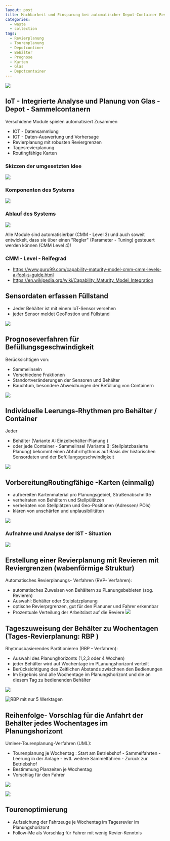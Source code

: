 ```yaml
---
layout: post
title: Machbarkeit und Einsparung bei automatischer Depot-Container Revier- und Tourenplanung
categories:
  - waste
  - collection
tags:
  - Revierplanung
  - Tourenplanung
  - Depotcontiner
  - Behälter
  - Prognose
  - Karten
  - Glas
  - Depotcontainer
---
```



![](../pics/2023-11-30-einsparung-depotcontainer-tourenplanung_image_1.png)
## IoT - Integrierte Analyse und Planung von Glas - Depot - Sammelcontanern 
Verschidene Module spielen automatisiert Zusammen 

- IOT - Datensammlung 
- IOT - Daten-Auswertung und Vorhersage 
- Revierplanung mit robusten Reviergrenzen 
- Tagesrevierplanung 
- Routingfähige Karten 

### Skizzen der umgesetzten Idee

![](../pics/2023-11-30-einsparung-depotcontainer-tourenplanung_image_2.png)

### Komponenten des Systems 

![](../pics/2023-11-30-einsparung-depotcontainer-tourenplanung_image_3.png)

### Ablauf des Systems

![](../pics/2023-11-30-einsparung-depotcontainer-tourenplanung_image_4.png)

Alle Module sind automatisierbar (CMM - Level 3)  und auch soweit entwickelt, dass sie über einen "Regler" (Parameter - Tuning) gesteuert werden können (CMM Level 4)!

### CMM - Level - Reifegrad

- <https://www.guru99.com/capability-maturity-model-cmm-cmm-levels-a-fool-s-guide.html>
- <https://en.wikipedia.org/wiki/Capability_Maturity_Model_Integration>



## Sensordaten erfassen Füllstand 
- Jeder Behälter ist mit einem IoT-Sensor versehen 
- jeder Sensor meldet GeoPostion und Füllstand 

![](../pics/2023-11-30-einsparung-depotcontainer-tourenplanung_image_5.png)

## Prognoseverfahren für Befüllungsgeschwindigkeit 

Berücksichtigen von:
- Sammelinseln 
- Verschiedene Fraktionen 
- Standortveränderungen der Sensoren und Behälter 
- Bauchtum, besondere Abweichungen der Befüllung von Containern 

![](../pics/2023-11-30-einsparung-depotcontainer-tourenplanung_image_6.png)
## Individuelle Leerungs-Rhythmen pro Behälter / Container 

Jeder
- Behälter (Variante A: Einzelbehälter-Planung )  
- oder jede Container - Sammelinsel (Variante B: Stellplatzbasierte Planung) 
bekommt einen Abfuhrrhythmus auf Basis der historischen Sensordaten und der Befüllungsgeschwindigkeit 

![](../pics/2023-11-30-einsparung-depotcontainer-tourenplanung_image_7.png)
<!-- 
![](../pics/20240122142033-FF.png)
-->

## VorbereitungRoutingfähige -Karten (einmalig)
- aufbereiten Kartenmaterial pro Planungsgebiet, Straßenabschnitte  
- verheiraten von Behältern und Stellpülätzen
- verheiraten von Stellplätzen und Geo-Positionen (Adressen/ POIs)
- klären von unschärfen und unplausibilitäten

![](../pics/2023-11-30-einsparung-depotcontainer-tourenplanung_image_8.png)

### Aufnahme und Analyse der IST - Situation 

![](../pics/2023-11-30-einsparung-depotcontainer-tourenplanung_image_9.png)

## Erstellung einer Revierplanung mit Revieren mit Reviergrenzen (wabenförmige Struktur)

Automatisches Revierplanungs- Verfahren (RVP- Verfahren):
- automatisches Zuweisen von Behältern zu PLanungsbebieten (sog. Revieren)
- Auswahl: Behälter oder Stelplatzplanung 
- optische Revierprgrenzen, gut für den Planuner und Fahrer erkennbar  
- Prozentuale Verteilung der Arbeitslast auf die Reviere 
![](../pics/2023-11-30-einsparung-depotcontainer-tourenplanung_image_10.png)


## Tageszuweisung der Behälter zu Wochentagen (Tages-Revierplanung: RBP ) 
Rhytmusbasierendes Partitionieren (RBP - Verfahren):
- Auswahl des Planunghorizonts (1,2,3 oder 4 Wochen)
- jeder Behälter wird auf Wochentage im PLanungshorizont verteilt
- Berücksichtigung des Zeitlichen Abstands zwischnen den Bedienungen 
- Im Ergebnis sind alle Wochentage im Planungshorizont und die an diesem Tag zu bedienenden Behälter 
 
![](../pics/2023-11-30-einsparung-depotcontainer-tourenplanung_image_11.png)

![RBP mit nur 5 Werktagen ](../pics/2023-11-30-einsparung-depotcontainer-tourenplanung_image_12.png)

## Reihenfolge- Vorschlag für die Anfahrt der Behälter jedes Wochentages im Planungshorizont 

Umleer-Tourenplanung-Verfahren (UML):

- Tourenplanung je Wochentag : Start am Betriebshof - Sammelfahrten - Leerung in der Anlage - evtl. weitere Sammelfahren - Zurück zur Betriebshof
- Bestimmung Planzeiten je Wochentag 
- Vorschlag für den Fahrer

![](../pics/2023-11-30-einsparung-depotcontainer-tourenplanung_image_13.png)

![](../pics/2023-11-30-einsparung-depotcontainer-tourenplanung_image_14.png)

## Tourenoptimierung 

- Aufzeichung der Fahrzeuge je Wochentag im Tagesrevier im Planungshorizont 
- Follow-Me als Vorschlag für Fahrer mit wenig Revier-Kenntnis

